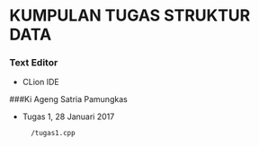 # KUMPULAN TUGAS STRUKTUR DATA 

### Text Editor
* CLion IDE

###Ki Ageng Satria Pamungkas
* Tugas 1, 28 Januari 2017 

        /tugas1.cpp